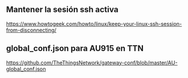 ## Mantener la sesión ssh activa
<https://www.howtogeek.com/howto/linux/keep-your-linux-ssh-session-from-disconnecting/>

## global\_conf.json para AU915 en TTN

<https://github.com/TheThingsNetwork/gateway-conf/blob/master/AU-global_conf.json>
